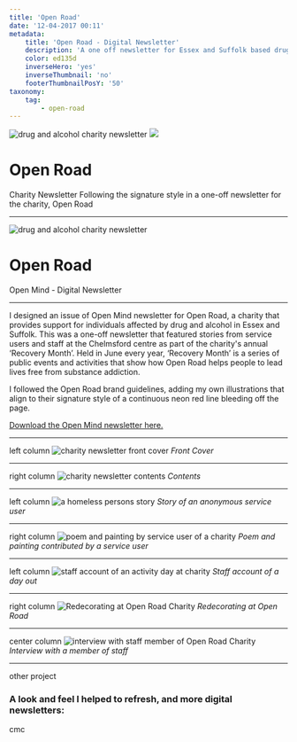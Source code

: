 ```yaml
---
title: 'Open Road'
date: '12-04-2017 00:11'
metadata:
    title: 'Open Road - Digital Newsletter'
    description: 'A one off newsletter for Essex and Suffolk based drug and alcohol support charity, Open Road'
    color: ed135d
    inverseHero: 'yes'
    inverseThumbnail: 'no'
    footerThumbnailPosY: '50'
taxonomy:
    tag:
        - open-road
---
```


![drug and alcohol charity newsletter](open-road-header_fade.jpg)
![](Open-featured.jpg)
# Open Road
Charity Newsletter
Following the signature style in a one-off newsletter for the charity, Open Road

---

![drug and alcohol charity newsletter](open-road-header_fade.jpg)
# Open Road
Open Mind - Digital Newsletter

---

I designed an issue of Open Mind newsletter for Open Road, a charity that provides support for individuals affected by drug and alcohol in Essex and Suffolk. This was a one-off newsletter that featured stories from service users and staff at the Chelmsford centre as part of the charity's annual ‘Recovery Month’. Held in June every year, ‘Recovery Month’ is a series of public events and activities that show how Open Road helps people to lead lives free from substance addiction.

I followed the Open Road brand guidelines, adding my own illustrations that align to their signature style of a continuous neon red line bleeding off the page.

[Download the Open Mind newsletter here.](open-road-open-mind.pdf)

---

left column
![charity newsletter front cover](open-road_front-cover.jpg)
_Front Cover_

---

right column
![charity newsletter contents](open-road_contents.jpg)
_Contents_

---

left column
![a homeless persons story](open-road_homelessness.jpg)
_Story of an anonymous service user_

---

right column
![poem and painting by service user of a charity](open-road_poem-painting.jpg)
_Poem and painting contributed by a service user_

---

left column
![staff account of an activity day at charity](open-road_pioneer-boat.jpg)
_Staff account of a day out_

---

right column
![Redecorating at Open Road Charity](open-road_refurbishment.jpg)
_Redecorating at Open Road_

---

center column
![interview with staff member of Open Road Charity](open-road_interview.jpg)
_Interview with a member of staff_

---

other project
### A look and feel I helped to refresh, and more digital newsletters:
cmc